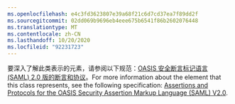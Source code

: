 ```yaml
---
ms.openlocfilehash: e4c3fd3623807e39a68f21c6d7cd37ea7f89dd2f
ms.sourcegitcommit: 02dd069b9696eb4eee675b6541f86b2602076448
ms.translationtype: MT
ms.contentlocale: zh-CN
ms.lasthandoff: 10/20/2020
ms.locfileid: "92231723"
---
```

<span data-ttu-id="14ffa-101">要深入了解此类表示的元素，请参阅以下规范：[OASIS 安全断言标记语言 (SAML) 2.0 版的断言和协议](https://docs.oasis-open.org/security/saml/v2.0/saml-core-2.0-os.pdf)。</span><span class="sxs-lookup"><span data-stu-id="14ffa-101">For more information about the element that this class represents, see the following specification: [Assertions and Protocols for the OASIS Security Assertion Markup Language (SAML) V2.0](https://docs.oasis-open.org/security/saml/v2.0/saml-core-2.0-os.pdf).</span></span>
